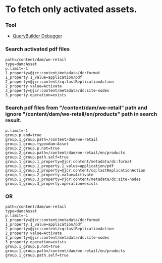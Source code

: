 To fetch only activated assets.
====================================================

### Tool
* [QueryBuilder Debugger](http://localhost:4502/libs/cq/search/content/querydebug.html)

### Search activated pdf files
```
path=/content/dam/we-retail
type=dam:Asset
p.limit=-1
1_property=@jcr:content/metadata/dc:format
1_property.1_value=application/pdf
2_property=@jcr:content/cq:lastReplicationAction
2_property.value=Activate
3_property=@jcr:content/metadata/dc:site-nodes
3_property.operation=exists
```

### Search pdf files from "/content/dam/we-retail" path and ignore "/content/dam/we-retail/en/products" path in search result.
```
p.limit=-1
group.p.and=true
group.1_group.path=/content/dam/we-retail
group.1_group.type=dam:Asset
group.2_group.p.not=true
group.2_group.path=/content/dam/we-retail/en/products
group.2_group.path.self=true
group.1_group.1_property=@jcr:content/metadata/dc:format
group.1_group.1_property.1_value=application/pdf
group.1_group.2_property=@jcr:content/cq:lastReplicationAction
group.1_group.2_property.value=Activate
group.1_group.3_property=@jcr:content/metadata/dc:site-nodes
group.1_group.3_property.operation=exists
```

### OR
```
path=/content/dam/we-retail
type=dam:Asset
p.limit=-1
1_property=@jcr:content/metadata/dc:format
1_property.1_value=application/pdf
2_property=@jcr:content/cq:lastReplicationAction
2_property.value=Activate
3_property=@jcr:content/metadata/dc:site-nodes
3_property.operation=exists
group.1_group.p.not=true
group.1_group.path=/content/dam/we-retail/en/products
group.1_group.path.self=true
```
